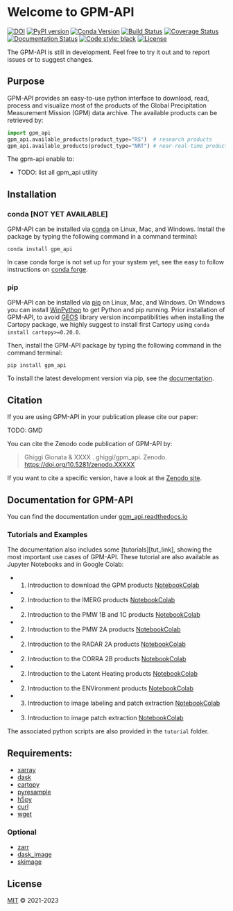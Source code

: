 # Welcome to GPM-API

[![DOI](https://zenodo.org/badge/DOI/XXX)](https://doi.org/10.5281/zenodo.XXXX)
[![PyPI version](https://badge.fury.io/py/gpm_api.svg)](https://badge.fury.io/py/gpm_api)
[![Conda Version](https://img.shields.io/conda/vn/conda-forge/gpm_api.svg)](https://anaconda.org/conda-forge/gpm_api)
[![Build Status](https://github.com/ghiggi/gpm_api/workflows/Continuous%20Integration/badge.svg?branch=main)](https://github.com/ghiggi/gpm_api/actions)
[![Coverage Status](https://coveralls.io/repos/github/ghiggi/gpm_api/badge.svg?branch=main)](https://coveralls.io/github/ghiggi/gpm_api?branch=main)
[![Documentation Status](https://readthedocs.org/projects/gpm_api/badge/?version=latest)](https://gpm_api.readthedocs.io/projects/gpm_api/en/stable/?badge=stable)
[![Code style: black](https://img.shields.io/badge/code%20style-black-000000.svg)](https://github.com/ambv/black)
[![License](https://img.shields.io/github/license/ghiggi/gpm_api)](https://github.com/ghiggi/gpm_api/blob/master/LICENSE)

The GPM-API is still in development. Feel free to try it out and to report issues or to suggest changes.

## Purpose
GPM-API provides an easy-to-use python interface to download, read, process and visualize most of the products of the Global Precipitation Measurement Mission (GPM) data archive. The available products can be retrieved by: 

```python
import gpm_api
gpm_api.available_products(product_type="RS")  # research products
gpm_api.available_products(product_type="NRT") # near-real-time products

```

The gpm-api enable to:
- TODO: list all gpm_api utility


## Installation

### conda [NOT YET AVAILABLE]

GPM-API can be installed via [conda][conda_link] on Linux, Mac, and Windows.
Install the package by typing the following command in a command terminal:

    conda install gpm_api

In case conda forge is not set up for your system yet, see the easy to follow
instructions on [conda forge][conda_forge_link].

### pip

GPM-API can be installed via [pip][pip_link] on Linux, Mac, and Windows.
On Windows you can install [WinPython][winpy_link] to get Python and pip
running.
Prior installation of GPM-API, to avoid [GEOS](https://libgeos.org/) library version incompatibilities when installing the Cartopy package, we highly suggest to install first Cartopy using `conda install cartopy>=0.20.0`.

Then, install the GPM-API package by typing the following command in the command terminal:

    pip install gpm_api

To install the latest development version via pip, see the
[documentation][doc_install_link].


## Citation

If you are using GPM-API in your publication please cite our paper:

TODO: GMD

You can cite the Zenodo code publication of GPM-API by:

> Ghiggi Gionata & XXXX . ghiggi/gpm_api. Zenodo. https://doi.org/10.5281/zenodo.XXXXX

If you want to cite a specific version, have a look at the [Zenodo site](https://doi.org/10.5281/zenodo.XXXXX).

## Documentation for GPM-API

You can find the documentation under [gpm_api.readthedocs.io][doc_link]

### Tutorials and Examples

The documentation also includes some [tutorials][tut_link], showing the most important use cases of GPM-API.
These tutorial are also available as Jupyter Notebooks and in Google Colab:

- 1. Introduction to download the GPM products [Notebook][tut1_download_link][Colab][colab1_download_link]
- 2. Introduction to the IMERG products [Notebook][tut2_imerg_link][Colab][colab2_imerg_link]
- 2. Introduction to the PMW 1B and 1C products [Notebook][tut2_pmw1bc_link][Colab][colab_pmw1bc_link]
- 2. Introduction to the PMW 2A products [Notebook][tut2_pmw2a_link][Colab][colab2_pmw2a_link]
- 2. Introduction to the RADAR 2A products [Notebook][tut2_radar_2a_link][Colab][colab2_radar_2a_link]
- 2. Introduction to the CORRA 2B products [Notebook][tut2_corra_2b_link][Colab][colab2_corra_2b_link]
- 2. Introduction to the Latent Heating products [Notebook][tut2_lh_link][Colab][colab2_lh_link]
- 2. Introduction to the ENVironment products [Notebook][tut2_env_link][Colab][colab2_env_link]
- 3. Introduction to image labeling and patch extraction [Notebook][tut3_label_link][Colab][colab3_label_link] 
- 3. Introduction to image patch extraction [Notebook][tut3_patch_link][Colab][colab3_patch_link] 
 
The associated python scripts are also provided in the `tutorial` folder.
 
## Requirements:

- [xarray](https://docs.xarray.dev/en/stable/)
- [dask](https://www.dask.org/)
- [cartopy](https://scitools.org.uk/cartopy/docs/latest/)
- [pyresample](https://pyresample.readthedocs.io/en/latest/)
- [h5py](https://github.com/h5py/h5py)
- [curl](https://curl.se/)
- [wget](https://www.gnu.org/software/wget/)

### Optional

- [zarr](https://zarr.readthedocs.io/en/stable/)
- [dask_image](https://image.dask.org/en/latest/)
- [skimage](https://scikit-image.org/)

## License

[MIT][license_link] © 2021-2023


[pip_link]: https://pypi.org/project/gstools
[conda_link]: https://docs.conda.io/en/latest/miniconda.html
[conda_forge_link]: https://github.com/conda-forge/gpm_api-feedstock#installing-gpm_api
[conda_pip]: https://docs.conda.io/projects/conda/en/latest/user-guide/tasks/manage-pkgs.html#installing-non-conda-packages
[pipiflag]: https://pip-python3.readthedocs.io/en/latest/reference/pip_install.html?highlight=i#cmdoption-i
[winpy_link]: https://winpython.github.io/

[license_link]: https://github.com/ghiggi/gpm_api/blob/main/LICENSE
 
[doc_link]: https://gpm_api.readthedocs.io/projects/gpm_api/en/stable/
[doc_install_link]: https://gpm_api.readthedocs.io/projects/gpm_api/en/stable/#pip

[tut1_download_link]: https://github.com/ghiggi/gpm_api/tree/master/tutorials
[colab1_download_link]: https://github.com/ghiggi/gpm_api/tree/master/tutorials

[tut2_imerg_link]: https://github.com/ghiggi/gpm_api/tree/master/tutorials
[colab2_imerg_link]: https://github.com/ghiggi/gpm_api/tree/master/tutorials

[tut2_pmw1bc_link]: https://github.com/ghiggi/gpm_api/tree/master/tutorials
[colab_pmw1bc_link]: https://github.com/ghiggi/gpm_api/tree/master/tutorials

[tut2_pmw2a_link]: https://github.com/ghiggi/gpm_api/tree/master/tutorials
[colab2_pmw2a_link]: https://github.com/ghiggi/gpm_api/tree/master/tutorials

[tut2_radar_2a_link]: https://github.com/ghiggi/gpm_api/tree/master/tutorials
[colab2_radar_2a_link]: https://github.com/ghiggi/gpm_api/tree/master/tutorials

[tut2_corra_2b_link]: https://github.com/ghiggi/gpm_api/tree/master/tutorials
[colab2_corra_2b_link]: https://github.com/ghiggi/gpm_api/tree/master/tutorials

[tut2_lh_link]: https://github.com/ghiggi/gpm_api/tree/master/tutorials
[colab2_lh_link]: https://github.com/ghiggi/gpm_api/tree/master/tutorials

[tut2_env_link]: https://github.com/ghiggi/gpm_api/tree/master/tutorials
[colab2_env_link]: https://github.com/ghiggi/gpm_api/tree/master/tutorials

[tut3_label_link]: https://github.com/ghiggi/gpm_api/tree/master/tutorials
[colab3_label_link]: https://github.com/ghiggi/gpm_api/tree/master/tutorials

[tut3_patch_link]: https://github.com/ghiggi/gpm_api/tree/master/tutorials
[colab3_patch_link]: https://github.com/ghiggi/gpm_api/tree/master/tutorials
 
 
